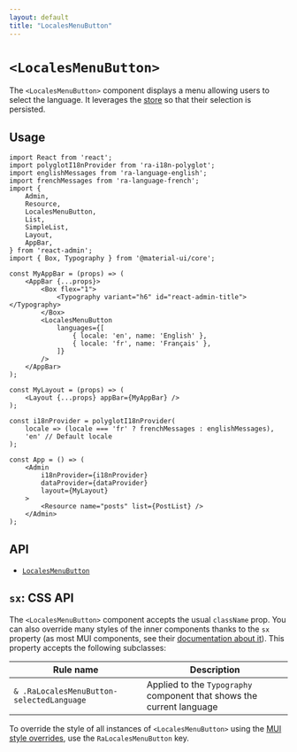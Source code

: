 ```yaml
---
layout: default
title: "LocalesMenuButton"
---
```


# `<LocalesMenuButton>`

The `<LocalesMenuButton>` component displays a menu allowing users to select the language. It leverages the [store](./Store.md) so that their selection is persisted.

## Usage

```tsx
import React from 'react';
import polyglotI18nProvider from 'ra-i18n-polyglot';
import englishMessages from 'ra-language-english';
import frenchMessages from 'ra-language-french';
import {
    Admin,
    Resource,
    LocalesMenuButton,
    List,
    SimpleList,
    Layout,
    AppBar,
} from 'react-admin';
import { Box, Typography } from '@material-ui/core';

const MyAppBar = (props) => (
    <AppBar {...props}>
        <Box flex="1">
            <Typography variant="h6" id="react-admin-title"></Typography>
        </Box>
        <LocalesMenuButton
            languages={[
                { locale: 'en', name: 'English' },
                { locale: 'fr', name: 'Français' },
            ]}
        />
    </AppBar>
);

const MyLayout = (props) => (
    <Layout {...props} appBar={MyAppBar} />
);

const i18nProvider = polyglotI18nProvider(
    locale => (locale === 'fr' ? frenchMessages : englishMessages),
    'en' // Default locale
);

const App = () => (
    <Admin
        i18nProvider={i18nProvider}
        dataProvider={dataProvider}
        layout={MyLayout}
    >
        <Resource name="posts" list={PostList} />
    </Admin>
);
```

## API

* [`LocalesMenuButton`]

[`LocalesMenuButton`]: https://github.com/marmelab/react-admin/blob/master/packages/ra-ui-materialui/src/button/LocalesMenuButton.tsx

## `sx`: CSS API

The `<LocalesMenuButton>` component accepts the usual `className` prop. You can also override many styles of the inner components thanks to the `sx` property (as most MUI components, see their [documentation about it](https://mui.com/customization/how-to-customize/#overriding-nested-component-styles)). This property accepts the following subclasses:

| Rule name                 | Description                                             |
|---------------------------|---------------------------------------------------------|
| `& .RaLocalesMenuButton-selectedLanguage`      | Applied to the `Typography` component that shows the current language |

To override the style of all instances of `<LocalesMenuButton>` using the [MUI style overrides](https://mui.com/customization/globals/#css), use the `RaLocalesMenuButton` key.
